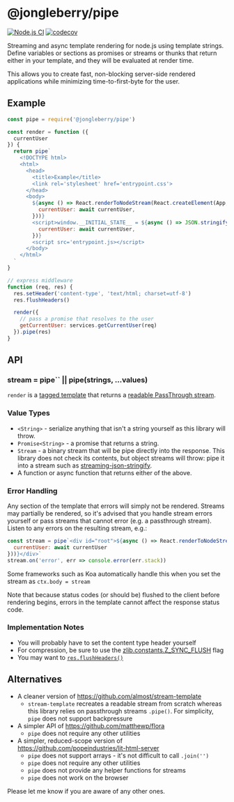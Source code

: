 # @jongleberry/pipe

[![Node.js CI](https://github.com/jonathanong/pipe/workflows/Node.js%20CI/badge.svg?branch=master&event=push)](https://github.com/jonathanong/pipe/actions?query=workflow%3A%22Node.js+CI%22+event%3Apush+branch%3Amaster)
[![codecov](https://codecov.io/gh/jonathanong/pipe/branch/master/graph/badge.svg)](https://codecov.io/gh/jonathanong/pipe)

Streaming and async template rendering for node.js using template strings.
Define variables or sections as promises or streams or thunks that return either in your template,
and they will be evaluated at render time.

This allows you to create fast, non-blocking server-side rendered applications while minimizing time-to-first-byte for the user.

## Example

```js
const pipe = require('@jongleberry/pipe')

const render = function ({
  currentUser
}) {
  return pipe`
    <!DOCTYPE html>
    <html>
      <head>
        <title>Example</title>
        <link rel='stylesheet' href='entrypoint.css'>
      </head>
      <body>
        ${async () => React.renderToNodeStream(React.createElement(App, {
          currentUser: await currentUser,
        }))}
        <script>window.__INITIAL_STATE__ = ${async () => JSON.stringify({
          currentUser: await currentUser,
        })}
        <script src='entrypoint.js></script>
      </body>
    </html>
  `
}

// express middleware
function (req, res) {
  res.setHeader('content-type', 'text/html; charset=utf-8')
  res.flushHeaders()

  render({
    // pass a promise that resolves to the user
    getCurrentUser: services.getCurrentUser(req)
  }).pipe(res)
}
```

## API

### stream = pipe`` || pipe(strings, ...values)

`render` is a [tagged template](https://developer.mozilla.org/en-US/docs/Web/JavaScript/Reference/Template_literals#Tagged_templates) that returns a [readable PassThrough stream](https://nodejs.org/api/stream.html#stream_class_stream_passthrough).

### Value Types

- `<String>` - serialize anything that isn't a string yourself as this library will throw.
- `Promise<String>` - a promise that returns a string.
- `Stream` - a binary stream that will be pipe directly into the response. This library does not check its contents, but object streams will throw: pipe it into a stream such as [streaming-json-stringify](https://www.npmjs.com/package/streaming-json-stringify).
- A function or async function that returns either of the above.

### Error Handling

Any section of the template that errors will simply not be rendered.
Streams may partially be rendered, so it's advised that you handle stream errors yourself or pass streams that cannot error (e.g. a passthrough stream).
Listen to any errors on the resulting stream, e.g.:

```js
const stream = pipe`<div id="root">${async () => React.renderToNodeStream(React.createElement(App, { 
  currentUser: await currentUser 
}))}</div>`
stream.on('error', err => console.error(err.stack))
```

Some frameworks such as Koa automatically handle this when you set the stream as `ctx.body = stream`

Note that because status codes (or should be) flushed to the client before rendering begins, errors in the template cannot affect the response status code.

### Implementation Notes

- You will probably have to set the content type header yourself
- For compression, be sure to use the [zlib.constants.Z_SYNC_FLUSH](https://nodejs.org/api/zlib.html#zlib_zlib_constants) flag
- You may want to [`res.flushHeaders()`](https://nodejs.org/api/http.html#http_request_flushheaders)

## Alternatives

- A cleaner version of https://github.com/almost/stream-template
  - `stream-template` recreates a readable stream from scratch whereas this library relies on passthrough streams `.pipe()`.
    For simplicity, `pipe` does not support backpressure
- A simpler API of https://github.com/matthewp/flora 
  - `pipe` does not require any other utilities
- A simpler, reduced-scope version of https://github.com/popeindustries/lit-html-server
  - `pipe` does not support arrays - it's not difficult to call `.join('')`
  - `pipe` does not require any other utilities
  - `pipe` does not provide any helper functions for streams
  - `pipe` does not work on the browser

Please let me know if you are aware of any other ones.
